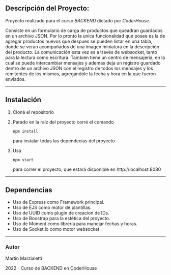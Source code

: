 ## Descripción del Proyecto:

Proyecto realizado para el curso *BACKEND* dictado por *CoderHouse*.

Consiste en un formulario de carga de productos que queadran guardados en un archivo JSON. Por lo pronto la unica funcionalidad que posee es la de agregar productos nuevos que despues se pueden listar en una tabla, donde se veran acompañados de una imagen miniatura en la descripción del producto. La comunicación esta vez es a través de websocket, tanto para la lectura como escritura.
Tambien tiene un centro de mensajería, en la cual se puede intercambiar mensajes y ademas deja un registro guardado dentro de un archivo JSON con el registro de todos los mensajes y los remitentes de los mismos, agregandole la fecha y hora en la que fueron enviados.

---
## Instalación

1. Cloná el repositorio

2. Parado en la raíz del proyecto corré el comando 

   ```
   npm install
   ```

    para instalar todas las dependecias del proyecto

3. Usá 

   ```
   npm start
   ```

    para correr el proyecto, que estará disponible en http://localhost:8080


---
## Dependencias

- Uso de Express como Framework principal.
- Uso de EJS como motor de plantillas.
- Uso de UUID como plugin de creacion de IDs.
- Uso de Boostrap para la estética del proyecto.
- Uso de Moment como librería para manejar fechas y horas.
- Uso de Socket.io como motor websocket.

---
### Autor

Martin Marzialetti

2022 - Curso de BACKEND en CoderHouse